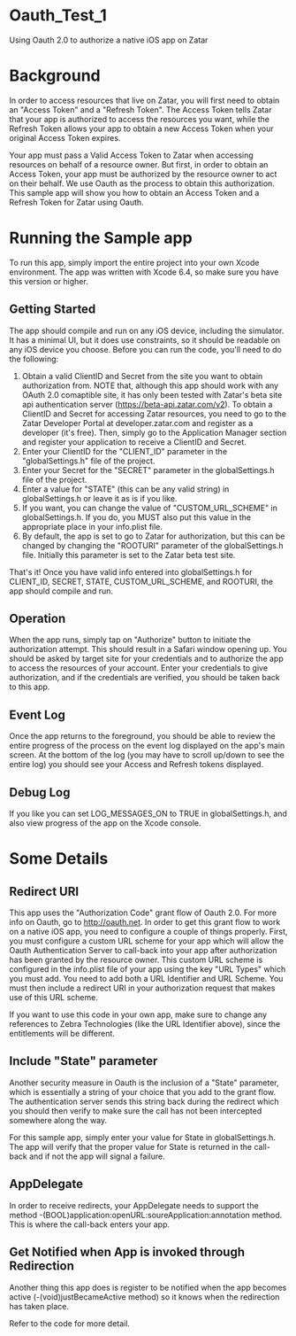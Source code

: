 # Oauth_Test_1
Using Oauth 2.0 to authorize a native iOS app on Zatar
# Background
In order to access resources that live on Zatar, you will first need to obtain an "Access Token" and a "Refresh Token". The Access Token tells Zatar that your app is authorized to access the resources you want, while the Refresh Token allows your app to obtain a new Access Token when your original Access Token expires.

Your app must pass a Valid Access Token to Zatar when accessing resources on behalf of a resource owner. But first, in order to obtain an Access Token, your app must be authorized by the resource owner to act on their behalf. We use Oauth as the process to obtain this authorization. This sample app will show you how to obtain an Access Token and a Refresh Token for Zatar using Oauth.
# Running the Sample app
To run this app, simply import the entire project into your own Xcode environment. The app was written with Xcode 6.4, so make sure you have this version or higher.
## Getting Started
The app should compile and run on any iOS device, including the simulator. It has a minimal UI, but it does use constraints, so it should be readable on any iOS device you choose.
Before you can run the code, you'll need to do the following:

 1. Obtain a valid ClientID and Secret from the site you want to obtain authorization from. NOTE that, although this app should work with any OAuth 2.0 comaptible site, it has only been tested with Zatar's beta site api authentication server (https://beta-api.zatar.com/v2). To obtain a ClientID and Secret for accessing Zatar resources, you need to go to the Zatar Developer Portal at developer.zatar.com and register as a developer (it's free). Then, simply go to the Application Manager section and register your application to receive a ClientID and Secret.
 2. Enter your ClientID for the "CLIENT_ID" parameter in the "globalSettings.h" file of the project.
 3. Enter your Secret for the "SECRET" parameter in the globalSettings.h file of the project.
 4. Enter a value for "STATE" (this can be any valid string) in globalSettings.h or leave it as is if you like.
 5. If you want, you can change the value of "CUSTOM_URL_SCHEME" in globalSettings.h. If you do, you MUST also put this value in the appropriate place in your info.plist file. 
 6. By default, the app is set to go to Zatar for authorization, but this can be changed by changing the "ROOTURI" parameter of the globalSettings.h file. Initially this parameter is set to the Zatar beta test site.

That's it! Once you have valid info entered into globalSettings.h for CLIENT_ID, SECRET, STATE, CUSTOM_URL_SCHEME, and ROOTURI, the app should compile and run.
## Operation
When the app runs, simply tap on "Authorize" button to initiate the authorization attempt. This should result in a Safari window opening up. You should be asked by target site for your credentials and to authorize the app to access the resources of your account. Enter your credentials to give authorization, and if the credentials are verified, you should be taken back to this app. 
## Event Log
Once the app returns to the foreground, you should be able to review the entire progress of the process on the event log displayed on the app's main screen. At the bottom of the log (you may have to scroll up/down to see the entire log) you should see your Access and Refresh tokens displayed.
## Debug Log
If you like you can set LOG_MESSAGES_ON to TRUE in globalSettings.h, and also view progress of the app on the Xcode console.

# Some Details
## Redirect URI
This app uses the "Authorization Code" grant flow of Oauth 2.0. For more info on Oauth, go to http://oauth.net. In order to get this grant flow to work on a native iOS app, you need to configure a couple of things properly. First, you must configure a custom URL scheme for your app which will allow the Oauth Authentication Server to call-back into your app after authorization has been granted by the resource owner. This custom URL scheme is configured in the info.plist file of your app using the key "URL Types" which you must add. You need to add both a URL Identifier and URL Scheme. You must then include a redirect URI in your authorization request that makes use of this URL scheme.

If you want to use this code in your own app, make sure to change any references to Zebra Technologies (like the URL Identifier above), since the entitlements will be different.

## Include "State" parameter
Another security measure in Oauth is the inclusion of a "State" parameter, which is essentially a string of your choice that you add to the grant flow. The authentication server sends this string back during the redirect which you should then verify to make sure the call has not been intercepted somewhere along the way. 

For this sample app, simply enter your value for State in globalSettings.h. The app will verify that the proper value for State is returned in the call-back and if not the app will signal a failure. 

## AppDelegate
In order to receive redirects, your AppDelegate needs to support the method -(BOOL)application:openURL:soureApplication:annotation method. This is where the call-back enters your app.

## Get Notified when App is invoked through Redirection
Another thing this app does is register to be notified when the app becomes active (-(void)justBecameActive method) so it knows when the redirection has taken place.

Refer to the code for more detail.
